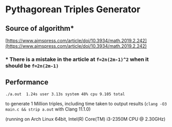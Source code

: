 # Pythagorean Triples Generator
## Source of algorithm*
[https://www.aimspress.com/article/doi/10.3934/math.2019.2.242](https://www.aimspress.com/article/doi/10.3934/math.2019.2.242)
### **\* There is a mistake in the article at `f=2n(2m-1)^2` when it should be `f=2n(2m-1)`**
## Performance
```
./a.out  1.24s user 3.13s system 48% cpu 9.105 total
```
to generate 1 Million triples, including time taken to output results
(`clang -O3 main.c && strip a.out` with Clang 11.1.0) 

(running on Arch Linux 64bit, Intel(R) Core(TM) i3-2350M CPU @ 2.30GHz)
